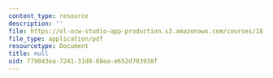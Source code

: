 ```yaml
---
content_type: resource
description: ''
file: https://ol-ocw-studio-app-production.s3.amazonaws.com/courses/18-404j-theory-of-computation-fall-2020/779043ea724131d008eae652d703938f_MIT18_404f20_lec11.pdf
file_type: application/pdf
resourcetype: Document
title: null
uid: 779043ea-7241-31d0-08ea-e652d703938f
---
```

